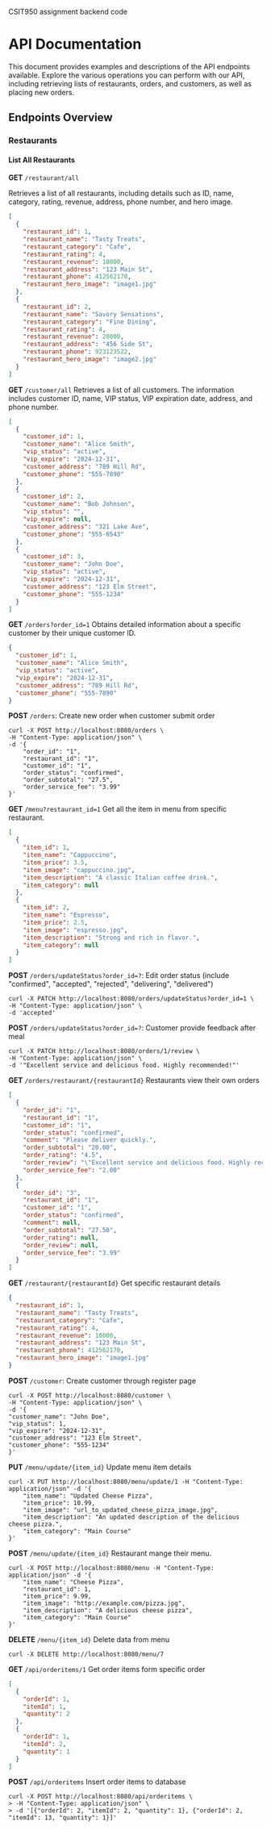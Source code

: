CSIT950 assignment backend code


# API Documentation

This document provides examples and descriptions of the API endpoints available. Explore the various operations you can perform with our API, including retrieving lists of restaurants, orders, and customers, as well as placing new orders.

## Endpoints Overview

### Restaurants

#### List All Restaurants

**GET** `/restaurant/all`

Retrieves a list of all restaurants, including details such as ID, name, category, rating, revenue, address, phone number, and hero image.

```json
[
  {
    "restaurant_id": 1,
    "restaurant_name": "Tasty Treats",
    "restaurant_category": "Cafe",
    "restaurant_rating": 4,
    "restaurant_revenue": 10000,
    "restaurant_address": "123 Main St",
    "restaurant_phone": 412562170,
    "restaurant_hero_image": "image1.jpg"
  },
  {
    "restaurant_id": 2,
    "restaurant_name": "Savory Sensations",
    "restaurant_category": "Fine Dining",
    "restaurant_rating": 4,
    "restaurant_revenue": 20000,
    "restaurant_address": "456 Side St",
    "restaurant_phone": 923123522,
    "restaurant_hero_image": "image2.jpg"
  }
]
```

**GET** `/customer/all`
Retrieves a list of all customers. The information includes customer ID, name, VIP status, VIP expiration date, address, and phone number.

```json
[
  {
    "customer_id": 1,
    "customer_name": "Alice Smith",
    "vip_status": "active",
    "vip_expire": "2024-12-31",
    "customer_address": "789 Hill Rd",
    "customer_phone": "555-7890"
  },
  {
    "customer_id": 2,
    "customer_name": "Bob Johnson",
    "vip_status": "",
    "vip_expire": null,
    "customer_address": "321 Lake Ave",
    "customer_phone": "555-6543"
  },
  {
    "customer_id": 3,
    "customer_name": "John Doe",
    "vip_status": "active",
    "vip_expire": "2024-12-31",
    "customer_address": "123 Elm Street",
    "customer_phone": "555-1234"
  }
]
```


**GET** `/orders?order_id=1`
Obtains detailed information about a specific customer by their unique customer ID.
```json
{
  "customer_id": 1,
  "customer_name": "Alice Smith",
  "vip_status": "active",
  "vip_expire": "2024-12-31",
  "customer_address": "789 Hill Rd",
  "customer_phone": "555-7890"
}
```


**POST** `/orders`:
Create new order when customer submit order
```shell
curl -X POST http://localhost:8080/orders \
-H "Content-Type: application/json" \
-d '{
    "order_id": "1",
    "restaurant_id": "1",
    "customer_id": "1",
    "order_status": "confirmed",
    "order_subtotal": "27.5",
    "order_service_fee": "3.99"
}'

```

**GET** `/menu?restaurant_id=1`
Get all the item in menu from specific restaurant.
```json
[
  {
    "item_id": 1,
    "item_name": "Cappuccino",
    "item_price": 3.5,
    "item_image": "cappuccino.jpg",
    "item_description": "A classic Italian coffee drink.",
    "item_category": null
  },
  {
    "item_id": 2,
    "item_name": "Espresso",
    "item_price": 2.5,
    "item_image": "espresso.jpg",
    "item_description": "Strong and rich in flavor.",
    "item_category": null
  }
]
```

**POST** `/orders/updateStatus?order_id=?`:
Edit order status (include "confirmed", "accepted", "rejected", "delivering", "delivered")
```shell
curl -X PATCH http://localhost:8080/orders/updateStatus?order_id=1 \
-H "Content-Type: application/json" \
-d 'accepted'
```

**POST** `/orders/updateStatus?order_id=?`:
Customer provide feedback after meal
```shell
curl -X PATCH http://localhost:8080/orders/1/review \
-H "Content-Type: application/json" \
-d '"Excellent service and delicious food. Highly recommended!"'
```


**GET** `/orders/restaurant/{restaurantId}`
Restaurants view their own orders
```json
[
  {
    "order_id": "1",
    "restaurant_id": "1",
    "customer_id": "1",
    "order_status": "confirmed",
    "comment": "Please deliver quickly.",
    "order_subtotal": "20.00",
    "order_rating": "4.5",
    "order_review": "\"Excellent service and delicious food. Highly recommended!\"",
    "order_service_fee": "2.00"
  },
  {
    "order_id": "3",
    "restaurant_id": "1",
    "customer_id": "1",
    "order_status": "confirmed",
    "comment": null,
    "order_subtotal": "27.50",
    "order_rating": null,
    "order_review": null,
    "order_service_fee": "3.99"
  }
]
```

**GET** `/restaurant/{restaurantId}`
Get specific restaurant details
```json
{
  "restaurant_id": 1,
  "restaurant_name": "Tasty Treats",
  "restaurant_category": "Cafe",
  "restaurant_rating": 4,
  "restaurant_revenue": 10000,
  "restaurant_address": "123 Main St",
  "restaurant_phone": 412562170,
  "restaurant_hero_image": "image1.jpg"
}
```

**POST** `/customer`:
Create customer through register page
```shell
curl -X POST http://localhost:8080/customer \
-H "Content-Type: application/json" \
-d '{
"customer_name": "John Doe",
"vip_status": 1,
"vip_expire": "2024-12-31",
"customer_address": "123 Elm Street",
"customer_phone": "555-1234"
}'
```

**PUT** `/menu/update/{item_id}`
Update menu item details
```shell
curl -X PUT http://localhost:8080/menu/update/1 -H "Content-Type: application/json" -d '{
    "item_name": "Updated Cheese Pizza",
    "item_price": 10.99,
    "item_image": "url_to_updated_cheese_pizza_image.jpg",
    "item_description": "An updated description of the delicious cheese pizza.",
    "item_category": "Main Course"
}'
```

**POST** `/menu/update/{item_id}`
Restaurant mange their menu.
```shell
curl -X POST http://localhost:8080/menu -H "Content-Type: application/json" -d '{
    "item_name": "Cheese Pizza",
    "restaurant_id": 1,
    "item_price": 9.99,
    "item_image": "http://example.com/pizza.jpg",
    "item_description": "A delicious cheese pizza",
    "item_category": "Main Course"
}'
```

**DELETE** `/menu/{item_id}`
Delete data from menu
```shell
curl -X DELETE http://localhost:8080/menu/7
```

**GET** `/api/orderitems/1`
Get order items form specific order
```json
[
  {
    "orderId": 1,
    "itemId": 1,
    "quantity": 2
  },
  {
    "orderId": 1,
    "itemId": 2,
    "quantity": 1
  }
]
```



**POST** `/api/orderitems`
Insert order items to database
```shell
curl -X POST http://localhost:8080/api/orderitems \
> -H "Content-Type: application/json" \
> -d '[{"orderId": 2, "itemId": 2, "quantity": 1}, {"orderId": 2, "itemId": 13, "quantity": 1}]'
```






